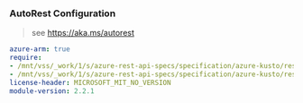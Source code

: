 ### AutoRest Configuration

> see https://aka.ms/autorest

``` yaml
azure-arm: true
require:
- /mnt/vss/_work/1/s/azure-rest-api-specs/specification/azure-kusto/resource-manager/readme.md
- /mnt/vss/_work/1/s/azure-rest-api-specs/specification/azure-kusto/resource-manager/readme.go.md
license-header: MICROSOFT_MIT_NO_VERSION
module-version: 2.2.1
```

